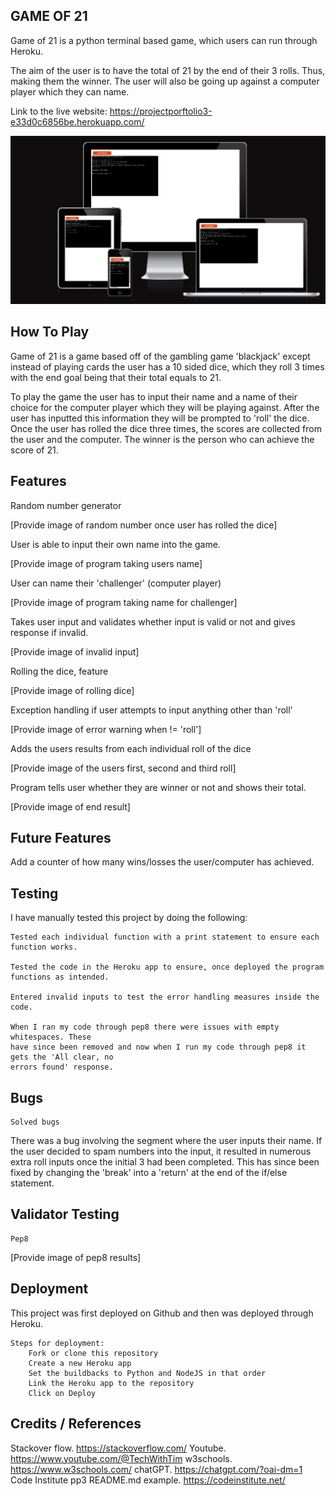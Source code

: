 ## GAME OF 21

Game of 21 is a python terminal based game, which users can run through Heroku.

The aim of the user is to have the total of 21 by the end of their 3 rolls. Thus, making them the winner. The user will also be going up against a computer player which they can name.

Link to the live website:
    https://projectporftolio3-e33d0c6856be.herokuapp.com/

![Image of the live site deployed on Heroku](assets/docs/image-of-live-site.PNG)

## How To Play

Game of 21 is a game based off of the gambling game 'blackjack' except instead of playing cards the user has a 10 sided dice, which they roll 3 times with the end goal being that 
their total equals to 21. 

To play the game the user has to input their name and a name of their choice for the computer
player which they will be playing against. After the user has inputted this information they will be prompted to 'roll' the dice. Once the user has rolled the dice three times, the scores are collected from the user and the computer. The winner is the person who can achieve the score of 21. 

## Features

Random number generator

 [Provide image of random number once user has rolled the dice]

User is able to input their own name into the game.

[Provide image of program taking users name]

User can name their 'challenger' (computer player)

[Provide image of program taking name for challenger]

Takes user input and validates whether input is valid or not and gives response if invalid.

[Provide image of invalid input]

Rolling the dice, feature

[Provide image of rolling dice]

Exception handling if user attempts to input anything other than 'roll'

[Provide image of error warning when != 'roll']

Adds the users results from each individual roll of the dice

[Provide image of the users first, second and third roll]

Program tells user whether they are winner or not and shows their total.

[Provide image of end result]

## Future Features

Add a counter of how many wins/losses the user/computer has achieved.

## Testing

I have manually tested this project by doing the following:

    Tested each individual function with a print statement to ensure each function works.

    Tested the code in the Heroku app to ensure, once deployed the program functions as intended.

    Entered invalid inputs to test the error handling measures inside the code.

    When I ran my code through pep8 there were issues with empty whitespaces. These 
    have since been removed and now when I run my code through pep8 it gets the 'All clear, no
    errors found' response. 



## Bugs

    Solved bugs

   There was a bug involving the segment where the user inputs their name.
   If the user decided to spam numbers into the input, it resulted in numerous
   extra roll inputs once the initial 3 had been completed. This has since been
   fixed by changing the 'break' into a 'return' at the end of the if/else statement.

## Validator Testing

    Pep8

[Provide image of pep8 results]    

## Deployment

This project was first deployed on Github and then was deployed through Heroku.

    Steps for deployment:
        Fork or clone this repository
        Create a new Heroku app
        Set the buildbacks to Python and NodeJS in that order
        Link the Heroku app to the repository
        Click on Deploy



## Credits / References

Stackover flow. https://stackoverflow.com/
Youtube. https://www.youtube.com/@TechWithTim
w3schools. https://www.w3schools.com/
chatGPT. https://chatgpt.com/?oai-dm=1
Code Institute pp3 README.md example. https://codeinstitute.net/